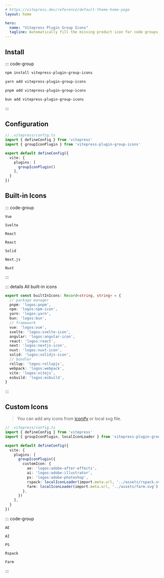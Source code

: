 ```yaml
---
# https://vitepress.dev/reference/default-theme-home-page
layout: home

hero:
  name: "Vitepress Plugin Group Icons"
  tagline: Automatically fill the missing product icon for code groups.
---
```


## Install

::: code-group

```sh [npm]
npm install vitepress-plugin-group-icons
```

```sh [yarn]
yarn add vitepress-plugin-group-icons
```

```sh [pnpm]
pnpm add vitepress-plugin-group-icons
```

```sh [bun]
bun add vitepress-plugin-group-icons
```

:::

## Configuration

```ts {3,8}
// .vitepress/config.ts
import { defineConfig } from 'vitepress'
import { groupIconPlugin } from 'vitepress-plugin-group-icons'

export default defineConfig({
  vite: {
    plugins: [
      groupIconPlugin()
    ],
  }
})
```

## Built-in Icons

::: code-group

``` [Vue]
Vue
```

``` [Svelte]
Svelte
```

``` [React]
React
```

``` [Angular]
React
```

``` [Solid]
Solid
```

``` [Next.js]
Next.js
```

``` [Nuxt]
Nuxt
```

:::

::: details All built-in icons

```ts
export const builtInIcons: Record<string, string> = {
  // package manager
  pnpm: 'logos:pnpm',
  npm: 'logos:npm-icon',
  yarn: 'logos:yarn',
  bun: 'logos:bun',
  // framework
  vue: 'logos:vue',
  svelte: 'logos:svelte-icon',
  angular: 'logos:angular-icon',
  react: 'logos:react',
  next: 'logos:nextjs-icon',
  nuxt: 'logos:nuxt-icon',
  solid: 'logos:solidjs-icon',
  // bundler
  rollup: 'logos:rollupjs',
  webpack: 'logos:webpack',
  vite: 'logos:vitejs',
  esbuild: 'logos:esbuild',
}
```

:::

## Custom Icons

> You can add any icons from [iconify](https://icon-sets.iconify.design/) or local svg file.

```ts {3,9-15}
// .vitepress/config.ts
import { defineConfig } from 'vitepress'
import { groupIconPlugin, localIconLoader } from 'vitepress-plugin-group-icons'

export default defineConfig({
  vite: {
    plugins: [
      groupIconPlugin({
        customIcon: {
          ae: 'logos:adobe-after-effects',
          ai: 'logos:adobe-illustrator',
          ps: 'logos:adobe-photoshop',
          rspack: localIconLoader(import.meta.url, '../assets/rspack.svg'),
          farm: localIconLoader(import.meta.url, '../assets/farm.svg'),
        },
      })
    ],
  }
})
```

::: code-group

``` [AE]
AE
```

``` [AI]
AI
```

``` [PS]
PS
```

``` [Rspack]
Rspack
```

``` [Farm]
Farm
```

:::
